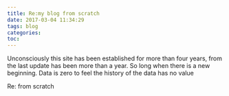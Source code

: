 ```yaml
---
title: Re:my blog from scratch
date: 2017-03-04 11:34:29
tags: blog
categories: 
toc:
---
```



Unconsciously this site has been established for more than four years, from the last update has been more than a year.
So long when there is a new beginning.
Data is zero to feel the history of the data has no value

Re: from scratch
